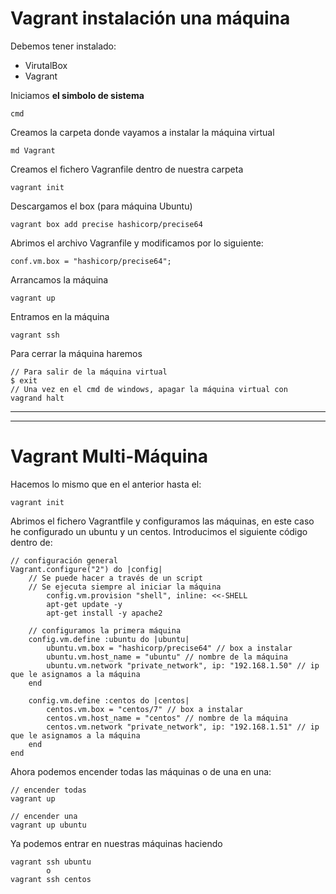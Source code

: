 # Vagrant instalación una máquina

Debemos tener instalado:
- VirutalBox
- Vagrant

Iniciamos **el simbolo de sistema** 
```
cmd
```
Creamos la carpeta donde vayamos a instalar la máquina virtual
```
md Vagrant
```
Creamos el fichero Vagranfile dentro de nuestra carpeta
```
vagrant init
```
Descargamos el box (para máquina Ubuntu)
```
vagrant box add precise hashicorp/precise64
```
Abrimos el archivo Vagranfile y modificamos por lo siguiente:
```
conf.vm.box = "hashicorp/precise64";
```
Arrancamos la máquina
```
vagrant up
```
Entramos en la máquina
```
vagrant ssh
```
Para cerrar la máquina haremos
```
// Para salir de la máquina virtual
$ exit
// Una vez en el cmd de windows, apagar la máquina virtual con
vagrand halt
```

---
---

# Vagrant Multi-Máquina
Hacemos lo mismo que en el anterior hasta el:
```
vagrant init
```
Abrimos el fichero Vagrantfile y configuramos las máquinas, en este caso he configurado un ubuntu y un centos.
Introducimos el siguiente código dentro de:
```
// configuración general
Vagrant.configure("2") do |config|
    // Se puede hacer a través de un script
    // Se ejecuta siempre al iniciar la máquina
    	config.vm.provision "shell", inline: <<-SHELL
		apt-get update -y
		apt-get install -y apache2
		
	// configuramos la primera máquina
	config.vm.define :ubuntu do |ubuntu|
	    ubuntu.vm.box = "hashicorp/precise64" // box a instalar
		ubuntu.vm.host_name = "ubuntu" // nombre de la máquina
		ubuntu.vm.network "private_network", ip: "192.168.1.50" // ip que le asignamos a la máquina
	end
	
	config.vm.define :centos do |centos|
		centos.vm.box = "centos/7" // box a instalar
		centos.vm.host_name = "centos" // nombre de la máquina
		centos.vm.network "private_network", ip: "192.168.1.51" // ip que le asignamos a la máquina
	end
end
```

Ahora podemos encender todas las máquinas o de una en una: 
```
// encender todas
vagrant up

// encender una
vagrant up ubuntu
```

Ya podemos entrar en nuestras máquinas haciendo 
```
vagrant ssh ubuntu
        o
vagrant ssh centos
```